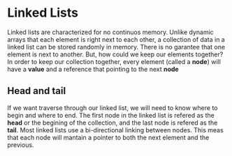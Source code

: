 # Linked Lists
Linked lists are characterized for no continuos memory. Unlike dynamic arrays that each element is right next to each other, a collection of data in a linked list can be stored randomly in memory. There is no garantee that one element is next to another. But, how could we keep our elements together?<br>
In order to keep our collection together, every element (called a **node**) will have a **value** and a reference that pointing to the next **node**
## Head and tail
If we want traverse through our linked list, we will need to know where to begin and where to end. The first node in the linked list is refered as the **head** or the begining of the collection, and the last node is refered as the **tail**. 
Most linked lists use a bi-directional linking between nodes. This meas that each node will mantain a pointer to both the next element and the previous.